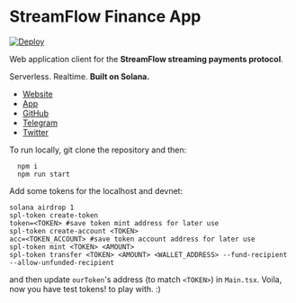 # StreamFlow Finance App
[![Deploy](https://github.com/StreamFlow-Finance/streamflow-app/actions/workflows/gh-pages-prod.yml/badge.svg)](https://github.com/StreamFlow-Finance/streamflow-app/actions/workflows/gh-pages-prod.yml)

Web application client for the **StreamFlow streaming payments protocol**.

Serverless. Realtime. **Built on Solana.**

- [Website](https://streamflow.finance)
- [App](https://app.streamflow.finance)
- [GitHub](https://github.com/streamflow-finance)
- [Telegram](https://t.me/streamflow_fi)
- [Twitter](https://twitter.com/streamflow_fi)

To run locally, git clone the repository and then:
```
  npm i
  npm run start
```
Add some tokens for the localhost and devnet:
```
solana airdrop 1
spl-token create-token
token=<TOKEN> #save token mint address for later use
spl-token create-account <TOKEN>
acc=<TOKEN_ACCOUNT> #save token account address for later use
spl-token mint <TOKEN> <AMOUNT>
spl-token transfer <TOKEN> <AMOUNT> <WALLET_ADDRESS> --fund-recipient --allow-unfunded-recipient
```
and then update `ourToken`'s address (to match `<TOKEN>`) in `Main.tsx`. Voila, now you have test tokens! to play with. :)